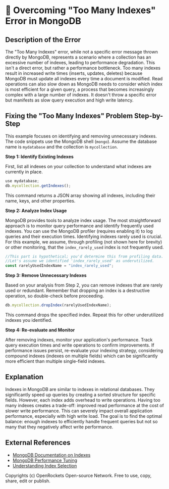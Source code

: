 # 🐞 Overcoming "Too Many Indexes" Error in MongoDB


## Description of the Error

The "Too Many Indexes" error, while not a specific error message thrown directly by MongoDB, represents a scenario where a collection has an excessive number of indexes, leading to performance degradation.  This isn't a direct error, but rather a performance bottleneck.  Too many indexes result in increased write times (inserts, updates, deletes) because MongoDB must update all indexes every time a document is modified.  Read operations can also slow down as MongoDB needs to consider which index is most efficient for a given query, a process that becomes increasingly complex with a large number of indexes.  It doesn't throw a specific error but manifests as slow query execution and high write latency.

## Fixing the "Too Many Indexes" Problem Step-by-Step

This example focuses on identifying and removing unnecessary indexes.  The code snippets use the MongoDB shell (`mongo`).  Assume the database name is `mydatabase` and the collection is `mycollection`.

**Step 1: Identify Existing Indexes**

First, list all indexes on your collection to understand what indexes are currently in place.

```javascript
use mydatabase;
db.mycollection.getIndexes();
```

This command returns a JSON array showing all indexes, including their name, keys, and other properties.

**Step 2: Analyze Index Usage**

MongoDB provides tools to analyze index usage. The most straightforward approach is to monitor query performance and identify frequently used indexes.  You can use the MongoDB profiler (requires enabling it) to log queries and their execution times.  Identifying indexes rarely used is crucial.  For this example, we assume, through profiling (not shown here for brevity) or other monitoring, that the `index_rarely_used` index is not frequently used.

```javascript
//This part is hypothetical; you'd determine this from profiling data.
//Let's assume we identified 'index_rarely_used' as underutilized.
const rarelyUsedIndexName = "index_rarely_used";
```

**Step 3: Remove Unnecessary Indexes**

Based on your analysis from Step 2, you can remove indexes that are rarely used or redundant.  Remember that dropping an index is a destructive operation, so double-check before proceeding.

```javascript
db.mycollection.dropIndex(rarelyUsedIndexName);
```

This command drops the specified index.  Repeat this for other underutilized indexes you identified.

**Step 4: Re-evaluate and Monitor**

After removing indexes, monitor your application's performance.  Track query execution times and write operations to confirm improvements.  If performance issues persist, re-evaluate your indexing strategy, considering compound indexes (indexes on multiple fields) which can be significantly more efficient than multiple single-field indexes.


## Explanation

Indexes in MongoDB are similar to indexes in relational databases. They significantly speed up queries by creating a sorted structure for specific fields. However, each index adds overhead to write operations.  Having too many indexes creates a trade-off: improved read performance at the cost of slower write performance.  This can severely impact overall application performance, especially with high write load.  The goal is to find the optimal balance: enough indexes to efficiently handle frequent queries but not so many that they negatively affect write performance.


## External References

* [MongoDB Documentation on Indexes](https://www.mongodb.com/docs/manual/indexes/)
* [MongoDB Performance Tuning](https://www.mongodb.com/docs/manual/tutorial/performance-tuning/)
* [Understanding Index Selection](https://www.mongodb.com/docs/manual/core/index-selection/)


Copyrights (c) OpenRockets Open-source Network. Free to use, copy, share, edit or publish.

